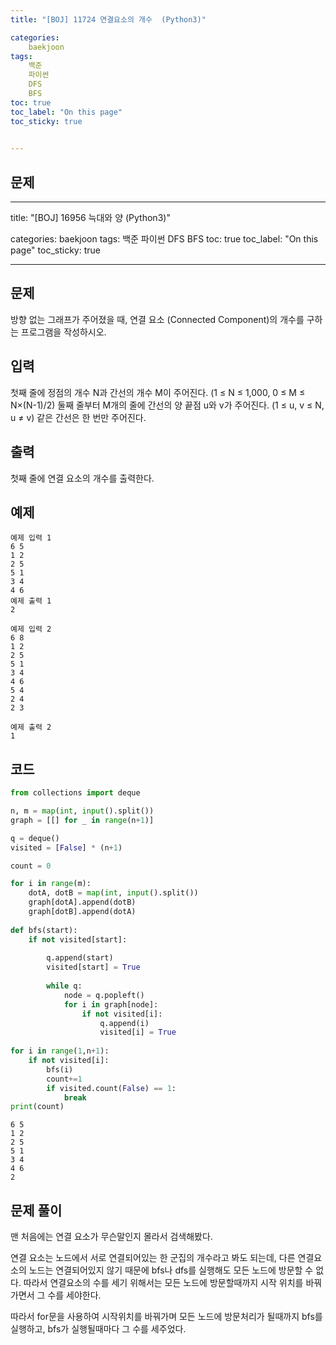 ```yaml
---
title: "[BOJ] 11724 연결요소의 개수  (Python3)"

categories:
    baekjoon
tags:
    백준
    파이썬
    DFS
    BFS
toc: true
toc_label: "On this page"
toc_sticky: true

    
---
```


## 문제
---
title: "[BOJ] 16956 늑대와 양 (Python3)"

categories:
    baekjoon
tags:
    백준
    파이썬
    DFS
    BFS
toc: true
toc_label: "On this page"
toc_sticky: true

    
---

## 문제
방향 없는 그래프가 주어졌을 때, 연결 요소 (Connected Component)의 개수를 구하는 프로그램을 작성하시오.

## 입력
첫째 줄에 정점의 개수 N과 간선의 개수 M이 주어진다. (1 ≤ N ≤ 1,000, 0 ≤ M ≤ N×(N-1)/2) 둘째 줄부터 M개의 줄에 간선의 양 끝점 u와 v가 주어진다. (1 ≤ u, v ≤ N, u ≠ v) 같은 간선은 한 번만 주어진다.

## 출력
첫째 줄에 연결 요소의 개수를 출력한다.

## 예제
```
예제 입력 1  
6 5
1 2
2 5
5 1
3 4
4 6
예제 출력 1  
2

예제 입력 2 
6 8
1 2
2 5
5 1
3 4
4 6
5 4
2 4
2 3

예제 출력 2  
1
```
## 코드


```python
from collections import deque

n, m = map(int, input().split())
graph = [[] for _ in range(n+1)]

q = deque()
visited = [False] * (n+1)

count = 0

for i in range(m):
    dotA, dotB = map(int, input().split())
    graph[dotA].append(dotB)
    graph[dotB].append(dotA)
    
def bfs(start):
    if not visited[start]:
        
        q.append(start)
        visited[start] = True
        
        while q:
            node = q.popleft()
            for i in graph[node]:
                if not visited[i]:               
                    q.append(i)
                    visited[i] = True
        
for i in range(1,n+1):
    if not visited[i]:
        bfs(i)
        count+=1
        if visited.count(False) == 1:
            break
print(count)
```

    6 5
    1 2
    2 5
    5 1
    3 4
    4 6
    2


## 문제 풀이
맨 처음에는 연결 요소가 무슨말인지 몰라서 검색해봤다. 

연결 요소는 노드에서 서로 연결되어있는 한 군집의 개수라고 봐도 되는데, 다른 연결요소의 노드는 연결되어있지 않기 때문에 bfs나 dfs를 실행해도 모든 노드에 방문할 수 없다. 따라서 연결요소의 수를 세기 위해서는 모든 노드에 방문할때까지 시작 위치를 바꿔가면서 그 수를 세야한다.

따라서 for문을 사용하여 시작위치를 바꿔가며 모든 노드에 방문처리가 될때까지 bfs를 실행하고, bfs가 실행될때마다 그 수를 세주었다.
